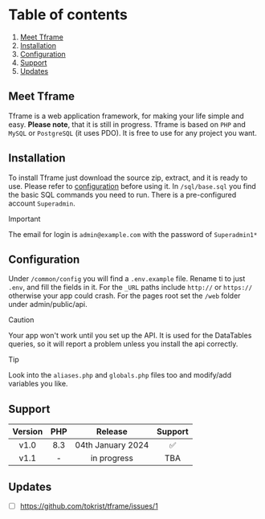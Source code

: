# Table of contents

1. [Meet Tframe](#meet-tframe)
2. [Installation](#installation)
3. [Configuration](#configuration)
4. [Support](#support)
5. [Updates](#updates)

## Meet Tframe

Tframe is a web application framework, for making your life simple and easy. **Please note**, that it is still in
progress. Tframe is based on `PHP` and `MySQL` or `PostgreSQL` (it uses PDO). It is free to use for any project you
want.

## Installation

To install Tframe just download the source zip, extract, and it is ready to use. Please refer
to [configuration](#configuration) before using it. In `/sql/base.sql` you find the basic SQL commands you need to run.
There is a pre-configured account `Superadmin`.

> [!IMPORTANT]
> The email for login is `admin@example.com` with the password of `Superadmin1*`

## Configuration

Under `/common/config` you will find a `.env.example` file. Rename ti to just `.env`, and fill the fields in it.
For the `_URL` paths include `http://` or `https://` otherwise your app could crash. For the pages root set the `/web`
folder under admin/public/api.

> [!CAUTION]
> Your app won't work until you set up the API. It is used for the DataTables queries, so it will report a problem
> unless you install the api correctly.

> [!TIP]
> Look into the `aliases.php` and `globals.php` files too and modify/add variables you like.

## Support

| Version | PHP |      Release      |      Support       |
|:-------:|:---:|:-----------------:|:------------------:|
|  v1.0   | 8.3 | 04th January 2024 | :white_check_mark: |
|  v1.1   |  -  |    in progress    |        TBA         |

## Updates

- [ ] https://github.com/tokrist/tframe/issues/1